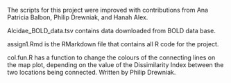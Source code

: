 The scripts for this project were improved with contributions from Ana Patricia Balbon, Philip Drewniak, and Hanah Alex. 

Alcidae_BOLD_data.tsv contains data downloaded from BOLD data base.

assign1.Rmd is the RMarkdown file that contains all R code for the project.

col.fun.R has a function to change the colours of the connecting lines on the map plot, depending on the value of the Dissimilarity Index between the two locations being connected. Written by Philip Drewniak.
